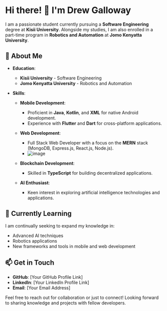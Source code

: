 # Hi there! 👋 I'm Drew Galloway

I am a passionate student currently pursuing a **Software Engineering** degree at **Kisii University**. Alongside my studies, I am also enrolled in a part-time program in **Robotics and Automation** at **Jomo Kenyatta University**.

## 🚀 About Me

- **Education**: 
  - **Kisii University** - Software Engineering
  - **Jomo Kenyatta University** - Robotics and Automation

- **Skills**:
  - **Mobile Development**:
    - Proficient in **Java**, **Kotlin**, and **XML** for native Android development.
    - Experience with **Flutter** and **Dart** for cross-platform applications.
  
  - **Web Development**:
    - Full Stack Web Developer with a focus on the **MERN** stack (MongoDB, Express.js, React.js, Node.js).
    - ![image](https://github.com/user-attachments/assets/a3a72b1d-da1d-4be6-a279-0f4f303946b6)

  
  - **Blockchain Development**:
    - Skilled in **TypeScript** for building decentralized applications.

  - **AI Enthusiast**:
    - Keen interest in exploring artificial intelligence technologies and applications.

## 🌱 Currently Learning
I am continually seeking to expand my knowledge in:
- Advanced AI techniques
- Robotics applications
- New frameworks and tools in mobile and web development

## 📫 Get in Touch
- **GitHub**: [Your GitHub Profile Link]
- **LinkedIn**: [Your LinkedIn Profile Link]
- **Email**: [Your Email Address]

Feel free to reach out for collaboration or just to connect! Looking forward to sharing knowledge and projects with fellow developers.
